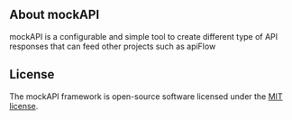 ## About mockAPI

mockAPI is a configurable and simple tool to create different type of API responses that can feed other projects such as apiFlow

## License

The mockAPI framework is open-source software licensed under the [MIT license](https://opensource.org/licenses/MIT).
